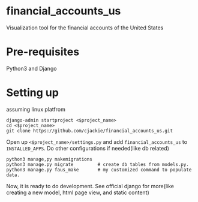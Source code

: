 # financial_accounts_us
Visualization tool for the financial accounts of the United States 

# Pre-requisites
Python3 and Django

# Setting up
assuming linux platfrom
```shell
django-admin startproject <$project_name>
cd <$project_name> 
git clone https://github.com/cjackie/financial_accounts_us.git
```
Open up `<$project_name>/settings.py` and add `financial_accounts_us` to `INSTALLED_APPS`. Do other configurations if needed(like db related)
```
python3 manage,py makemigrations  
python3 manage.py migrate         # create db tables from models.py.
python3 manage.py faus_make       # my customized command to populate data.
```
Now, it is ready to do development. See official django for more(like creating a new model, html page view, and static content) 

